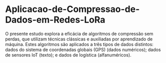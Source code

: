 # Aplicacao-de-Compressao-de-Dados-em-Redes-LoRa
O presente estudo explora a eficácia de algoritmos de compressão sem perdas, que utilizam técnicas clássicas e auxiliadas por aprendizado de máquina. Estes algoritmos são aplicados a três tipos de dados distintos: dados do sistema de coordenadas globais (GPS) (dados numéricos); dados de sensores IoT (texto); e dados de logística (alfanuméricos).
